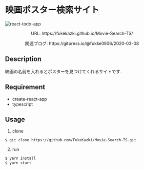 # 映画ポスター検索サイト
![react-todo-app](https://i.gyazo.com/b6e6d3490ce9943849dffa658d79849f.gif)

<p align='center'>URL:  https://fukekazki.github.io/Movie-Search-TS/ </p>
<p align='center'>関連ブログ:  https://gitpress.io/@fukke0906/2020-03-08 </p>

## Description
映画の名前を入れるとポスターを見つけてくれるサイトです.  

## Requirement
- create-react-app
- typescript

## Usage
1. clone
```bash
$ git clone https://github.com/FukeKazki/Movie-Search-TS.git
```
2. run
```bash
$ yarn install
$ yarn start
```